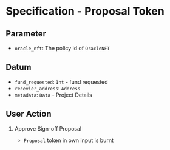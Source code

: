 # Specification - Proposal Token

## Parameter

- `oracle_nft`: The policy id of `OracleNFT`

## Datum

- `fund_requested`: `Int` - fund requested
- `recevier_address`: `Address`
- `metadata`: `Data` - Project Details

## User Action

1. Approve Sign-off Proposal

   - `Proposal` token in own input is burnt
